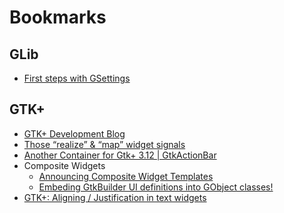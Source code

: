 Bookmarks
=========


GLib
----

- [First steps with GSettings](https://blog.gtk.org/2017/05/01/first-steps-with-gsettings/)



GTK+
----

- [GTK+ Development Blog](https://blog.gtk.org/)
- [Those “realize” & “map” widget signals](https://blogs.gnome.org/jnelson/2010/10/13/those-realize-map-widget-signals/)
- [Another Container for Gtk+ 3.12 | GtkActionBar](http://worldofgnome.org/another-container-for-gtk-3-12-gtkactionbar/)
- Composite Widgets
  - [Announcing Composite Widget Templates](https://blogs.gnome.org/tvb/2013/04/09/announcing-composite-widget-templates/)
  - [Embeding GtkBuilder UI definitions into GObject classes!](https://blogs.gnome.org/xjuan/2012/07/13/embeding-gtkbuilder-ui-definitions-into-gobject-classes/)
- [GTK+: Aligning / Justification in text widgets](https://www.murrayc.com/permalink/2015/03/02/gtk-aligning-justification-in-text-widgets/)
